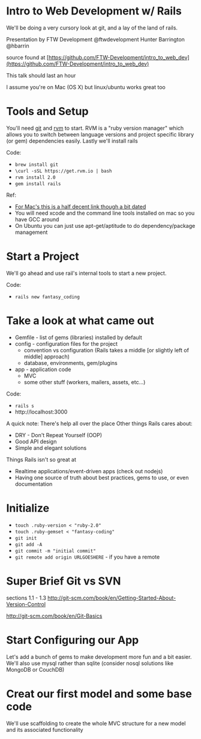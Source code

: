 # Intro to Web Development w/ Rails

We'll be doing a very cursory look at git, and a lay of the land of rails. 

Presentation by FTW Development @ftwdevelopment
Hunter Barrington @hbarrin

source found at [https://github.com/FTW-Development/intro_to_web_dev](https://github.com/FTW-Development/intro_to_web_dev)

This talk should last an hour

I assume you're on Mac (OS X) but linux/ubuntu works great too

# Tools and Setup

You'll need [git](https://help.github.com/articles/set-up-git) and [rvm](http://rvm.io/) to start. RVM is a "ruby version manager" which allows you to switch between language versions and project specific library (or gem) dependencies easily. Lastly we'll install rails 

Code:
* `brew install git`
* `\curl -sSL https://get.rvm.io | bash`
* `rvm install 2.0`
* `gem install rails`


Ref:
* [For Mac's this is a half decent link though a bit dated](http://www.moncefbelyamani.com/how-to-install-xcode-homebrew-git-rvm-ruby-on-mac/)
* You will need xcode and the command line tools installed on mac so you have GCC around
* On Ubuntu you can just use apt-get/aptitude to do dependency/package management


# Start a Project

We'll go ahead and use rail's internal tools to start a new project.

Code:
* `rails new fantasy_coding`

# Take a look at what came out

* Gemfile - list of gems (libraries) installed by default
* config - configuration files for the project
    * convention vs configuration (Rails takes a middle [or slightly left of middle] approach)
    * database, environments, gem/plugins
* app - application code
    * MVC
    * some other stuff (workers, mailers, assets, etc...)

Code:
* `rails s`
* http://localhost:3000

A quick note: There's help all over the place
Other things Rails cares about:
* DRY - Don't Repeat Yourself (OOP)
* Good API design
* Simple and elegant solutions

Things Rails isn't so great at
* Realtime applications/event-driven apps (check out nodejs)
* Having one source of truth about best practices, gems to use, or even documentation

# Initialize
* `touch .ruby-version < "ruby-2.0"`
* `touch .ruby-gemset < "fantasy-coding"`
* `git init`
* `git add -A`
* `git commit -m "initial commit"`
* `git remote add origin URLGOESHERE` - if you have a remote

# Super Brief Git vs SVN

sections 1.1 - 1.3
http://git-scm.com/book/en/Getting-Started-About-Version-Control

http://git-scm.com/book/en/Git-Basics

# Start Configuring our App
Let's add a bunch of gems to make development more fun and a bit easier. We'll also use mysql rather than sqlite (consider nosql solutions like MongoDB or CouchDB)




# Creat our first model and some base code
We'll use scaffolding to create the whole MVC structure for a new model and its associated functionality


